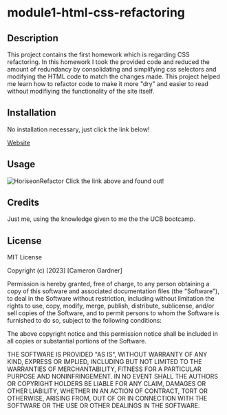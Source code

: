 # module1-html-css-refactoring

## Description
This project contains the first homework which is regarding CSS refactoring. In this homework I took the provided code and reduced the amount of redundancy by consolidating and simplifying css selectors and modifying the HTML code to match the changes made.
This project helped me learn how to refactor code to make it more "dry" and easier to read without modifiying the functionality of the site itself.

## Installation

No installation necessary, just click the link below!

[Website](https://camerong7.github.io/module1-html-css-refactoring/)

## Usage

![HoriseonRefactor](https://user-images.githubusercontent.com/122698132/219908079-33ab01d1-e316-41a6-bccb-049d7ea05f43.jpg)
Click the link above and found out!

## Credits

Just me, using the knowledge given to me the the UCB bootcamp.

## License

MIT License

Copyright (c) [2023] [Cameron Gardner]

Permission is hereby granted, free of charge, to any person obtaining a copy
of this software and associated documentation files (the "Software"), to deal
in the Software without restriction, including without limitation the rights
to use, copy, modify, merge, publish, distribute, sublicense, and/or sell
copies of the Software, and to permit persons to whom the Software is
furnished to do so, subject to the following conditions:

The above copyright notice and this permission notice shall be included in all
copies or substantial portions of the Software.

THE SOFTWARE IS PROVIDED "AS IS", WITHOUT WARRANTY OF ANY KIND, EXPRESS OR
IMPLIED, INCLUDING BUT NOT LIMITED TO THE WARRANTIES OF MERCHANTABILITY,
FITNESS FOR A PARTICULAR PURPOSE AND NONINFRINGEMENT. IN NO EVENT SHALL THE
AUTHORS OR COPYRIGHT HOLDERS BE LIABLE FOR ANY CLAIM, DAMAGES OR OTHER
LIABILITY, WHETHER IN AN ACTION OF CONTRACT, TORT OR OTHERWISE, ARISING FROM,
OUT OF OR IN CONNECTION WITH THE SOFTWARE OR THE USE OR OTHER DEALINGS IN THE
SOFTWARE.
